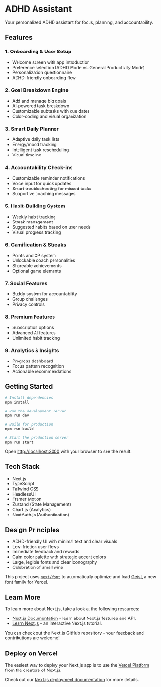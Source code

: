 # ADHD Assistant

Your personalized ADHD assistant for focus, planning, and accountability.

## Features

### 1. Onboarding & User Setup
- Welcome screen with app introduction
- Preference selection (ADHD Mode vs. General Productivity Mode)
- Personalization questionnaire
- ADHD-friendly onboarding flow

### 2. Goal Breakdown Engine
- Add and manage big goals
- AI-powered task breakdown
- Customizable subtasks with due dates
- Color-coding and visual organization

### 3. Smart Daily Planner
- Adaptive daily task lists
- Energy/mood tracking
- Intelligent task rescheduling
- Visual timeline

### 4. Accountability Check-ins
- Customizable reminder notifications
- Voice input for quick updates
- Smart troubleshooting for missed tasks
- Supportive coaching messages

### 5. Habit-Building System
- Weekly habit tracking
- Streak management
- Suggested habits based on user needs
- Visual progress tracking

### 6. Gamification & Streaks
- Points and XP system
- Unlockable coach personalities
- Shareable achievements
- Optional game elements

### 7. Social Features
- Buddy system for accountability
- Group challenges
- Privacy controls

### 8. Premium Features
- Subscription options
- Advanced AI features
- Unlimited habit tracking

### 9. Analytics & Insights
- Progress dashboard
- Focus pattern recognition
- Actionable recommendations

## Getting Started

```bash
# Install dependencies
npm install

# Run the development server
npm run dev

# Build for production
npm run build

# Start the production server
npm run start
```

Open [http://localhost:3000](http://localhost:3000) with your browser to see the result.

## Tech Stack

- Next.js
- TypeScript
- Tailwind CSS
- HeadlessUI
- Framer Motion
- Zustand (State Management)
- Chart.js (Analytics)
- NextAuth.js (Authentication)

## Design Principles

- ADHD-friendly UI with minimal text and clear visuals
- Low-friction user flows
- Immediate feedback and rewards
- Calm color palette with strategic accent colors
- Large, legible fonts and clear iconography
- Celebration of small wins

This project uses [`next/font`](https://nextjs.org/docs/app/building-your-application/optimizing/fonts) to automatically optimize and load [Geist](https://vercel.com/font), a new font family for Vercel.

## Learn More

To learn more about Next.js, take a look at the following resources:

- [Next.js Documentation](https://nextjs.org/docs) - learn about Next.js features and API.
- [Learn Next.js](https://nextjs.org/learn) - an interactive Next.js tutorial.

You can check out [the Next.js GitHub repository](https://github.com/vercel/next.js) - your feedback and contributions are welcome!

## Deploy on Vercel

The easiest way to deploy your Next.js app is to use the [Vercel Platform](https://vercel.com/new?utm_medium=default-template&filter=next.js&utm_source=create-next-app&utm_campaign=create-next-app-readme) from the creators of Next.js.

Check out our [Next.js deployment documentation](https://nextjs.org/docs/app/building-your-application/deploying) for more details.
